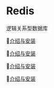 # Redis
逻辑关系型数据库

:triangular_flag_on_post:[介绍与安装]()

:triangular_flag_on_post:[介绍与安装]()

:triangular_flag_on_post:[介绍与安装]()

:triangular_flag_on_post:[介绍与安装]()

